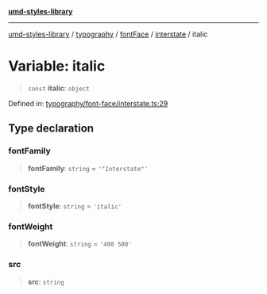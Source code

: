 [**umd-styles-library**](../../../../../../README.md)

***

[umd-styles-library](../../../../../../modules.md) / [typography](../../../../../README.md) / [fontFace](../../../README.md) / [interstate](../README.md) / italic

# Variable: italic

> `const` **italic**: `object`

Defined in: [typography/font-face/interstate.ts:29](https://github.com/UMD-Digital/design-system/blob/ada30a44686a89a90941bbd44a6f156101fc9b44/packages/styles/source/typography/font-face/interstate.ts#L29)

## Type declaration

### fontFamily

> **fontFamily**: `string` = `'"Interstate"'`

### fontStyle

> **fontStyle**: `string` = `'italic'`

### fontWeight

> **fontWeight**: `string` = `'400 500'`

### src

> **src**: `string`
